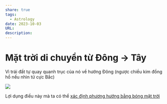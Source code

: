 ```yaml
---
share: true
tags:
  - Astrology
date: 2023-10-03
URL: 
description: 
---
```


# Mặt trời di chuyển từ Đông → Tây
Vì trái đất tự quay quanh trục của nó về hướng Đông (ngược chiều kim đồng hồ nếu nhìn từ cực Bắc)

![](https://i.imgur.com/PSEi9Dc.png)

Lợi dụng điều này mà ta có thể [xác định phương hướng bằng bóng mặt trời](./Stick%20Compass.md)